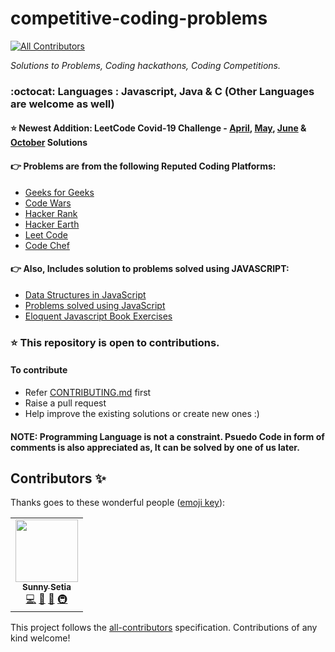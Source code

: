 # competitive-coding-problems
<!-- ALL-CONTRIBUTORS-BADGE:START - Do not remove or modify this section -->
[![All Contributors](https://img.shields.io/badge/all_contributors-1-orange.svg?style=flat-square)](#contributors-)
<!-- ALL-CONTRIBUTORS-BADGE:END -->

<i>Solutions to Problems, Coding hackathons, Coding Competitions.</i>

### :octocat: Languages : Javascript, Java & C (Other Languages are welcome as well)

#### :star: Newest Addition: LeetCode Covid-19 Challenge - <a href="https://github.com/sunnysetia93/competitive-coding-problems/tree/master/LeetCode/Challenges/Covid19_April_Coding_Challenge/">April</a>, <a href="https://github.com/sunnysetia93/competitive-coding-problems/tree/master/LeetCode/Challenges/Covid19_May_Coding_Challenge/">May</a>, <a href="https://github.com/sunnysetia93/competitive-coding-problems/tree/master/LeetCode/Challenges/Covid19_June_Coding_Challenge/">June</a> &  <a href="https://github.com/sunnysetia93/competitive-coding-problems/tree/master/LeetCode/Challenges/Covid19_October_Coding_Challenge/">October</a> Solutions

#### :point_right: Problems are from the following Reputed Coding Platforms: 
<ul>
<li><a href="http://geeksforgeeks.org">Geeks for Geeks</a></li>
<li><a href="http://www.codewars.com/">Code Wars</a></li>
<li><a href="http://www.hackerank.com/">Hacker Rank</a></li>
<li><a href="http://www.hackerearth.com/">Hacker Earth</a></li>
<li><a href="http://www.leetcode.com/">Leet Code</a></li>
<li><a href="http://www.codechef.com/">Code Chef</a></li>
</ul>

#### :point_right: Also, Includes solution to problems solved using JAVASCRIPT:
<ul>
  <li><a href="https://github.com/sunnysetia93/competitive-coding-problems/tree/master/JavaScriptDataStructureImplementation">Data Structures in JavaScript</a></li>
  <li><a href="https://github.com/sunnysetia93/competitive-coding-problems/tree/master/JavaScriptQuestions">Problems solved using JavaScript</a></li> 
<li> <a href="https://github.com/sunnysetia93/competitive-coding-problems/tree/master/JavaScriptQuestions/EloquentJSBookExercises">Eloquent Javascript Book Exercises</a></li>
</ul>

### :star: This repository is open to contributions. 
#### To contribute
 - Refer [CONTRIBUTING.md](https://github.com/sunnysetia93/competitive-coding-problems/blob/master/CONTRIBUTING.md) first
 - Raise a pull request
 - Help improve the existing solutions or create new ones :)
 
 #### NOTE: Programming Language is not a constraint. Psuedo Code in form of comments is also appreciated as, It can be solved by one of us later.

## Contributors ✨

Thanks goes to these wonderful people ([emoji key](https://allcontributors.org/docs/en/emoji-key)):

<!-- ALL-CONTRIBUTORS-LIST:START - Do not remove or modify this section -->
<!-- prettier-ignore-start -->
<!-- markdownlint-disable -->
<table>
  <tr>
    <td align="center"><a href="https://sunnysetia.in/"><img src="https://avatars3.githubusercontent.com/u/6140084?v=4" width="100px;" alt=""/><br /><sub><b>Sunny Setia</b></sub></a><br /><a href="https://github.com/sunnysetia93/competitive-coding-problems/commits?author=sunnysetia93" title="Code">💻</a> <a href="#maintenance-sunnysetia93" title="Maintenance">🚧</a> <a href="https://github.com/sunnysetia93/competitive-coding-problems/commits?author=sunnysetia93" title="Documentation">📖</a> <a href="#infra-sunnysetia93" title="Infrastructure (Hosting, Build-Tools, etc)">🚇</a></td>
  </tr>
</table>

<!-- markdownlint-enable -->
<!-- prettier-ignore-end -->
<!-- ALL-CONTRIBUTORS-LIST:END -->

This project follows the [all-contributors](https://github.com/all-contributors/all-contributors) specification. Contributions of any kind welcome!